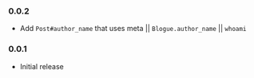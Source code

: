 ### 0.0.2

* Add `Post#author_name` that uses meta || `Blogue.author_name` || `whoami`

### 0.0.1

* Initial release
